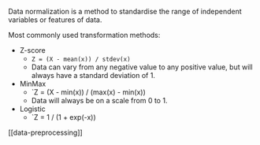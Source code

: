 Data normalization is a method to standardise the range of independent variables or features of data.

Most commonly used transformation methods:

- Z-score
	- `Z = (X - mean(x)) / stdev(x)`
	- Data can vary from any negative value to any positive value, but will always have a standard deviation of 1.
- MinMax
	- `Z = (X - min(x)) / (max(x) - min(x))
	- Data will always be on a scale from 0 to 1.
- Logistic
	- `Z = 1 / (1 + exp(-x))


[[data-preprocessing]]